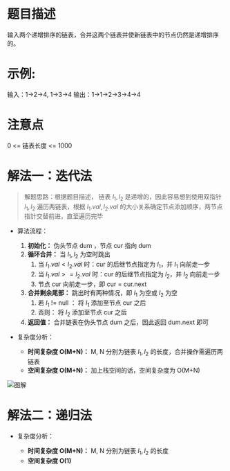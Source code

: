 # 题目描述

输入两个递增排序的链表，合并这两个链表并使新链表中的节点仍然是递增排序的。

# 示例:

输入：1->2->4, 1->3->4
输出：1->1->2->3->4->4

# 注意点

0 <= 链表长度 <= 1000

# 解法一：迭代法

> 解题思路：根据题目描述， 链表 $l_1, l_2$ 是递增的，因此容易想到使用双指针 $l_1, l_2$ 遍历两链表，根据 $l_1.val, l_2.val$ 的大小关系确定节点添加顺序，两节点指针交替前进，直至遍历完毕

- 算法流程：

  1. **初始化：** 伪头节点 dum ，节点 cur 指向 dum
  2. **循环合并：** 当 $l_1, l_2$ 为空时跳出
     1. 当 $l_1.val < l_2.val$ 时：cur 的后继节点指定为 $l_1$，并 $l_1$ 向前走一步
     2. 当 $l_1.val >= l_2.val$ 时：cur 的后继节点指定为 $l_2$，并 $l_2$ 向前走一步
     3. 节点 cur 向前走一步，即 cur = cur.next
  3. **合并剩余尾部：** 跳出时有两种情况，即 $l_1$ 为空或 $l_2$ 为空
     1. 若 $l_1$ != null ： 将 $l_1$ 添加至节点 cur 之后
     2. 否则： 将 $l_2$ 添加至节点 cur 之后
  4. **返回值：** 合并链表在伪头节点 dum 之后，因此返回 dum.next 即可

- 复杂度分析：

  - **时间复杂度 O(M+N)：** M, N 分别为链表 $l_1, l_2$ 的长度，合并操作需遍历两链表
  - **空间复杂度 O(M+N)：** 加上栈空间的话，空间复杂度为 O(M+N)


![图解](https://pic.leetcode-cn.com/88ea6a5ecc6e86d0c1b1e334f764476385ccaecaf1cb18db38be3b47cedda965-Picture4.png)

# 解法二：递归法

- 复杂度分析：

  - **时间复杂度 O(M+N)：** M, N 分别为链表 $l_1, l_2$ 的长度
  - **空间复杂度 O(1)** 